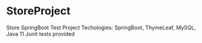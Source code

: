 # StoreProject
Store SpringBoot Test Project
Techologies: SpringBoot, ThymeLeaf, MySQL, Java 11
Junit tests provided
